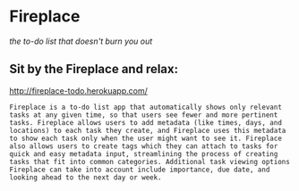Fireplace
=========
*the to-do list that doesn't burn you out*

Sit by the Fireplace and relax:
-------------------------------
http://fireplace-todo.herokuapp.com/


	Fireplace is a to-do list app that automatically shows only relevant tasks at any given time, so that users see fewer and more pertinent tasks. Fireplace allows users to add metadata (like times, days, and locations) to each task they create, and Fireplace uses this metadata to show each task only when the user might want to see it. Fireplace also allows users to create tags which they can attach to tasks for quick and easy metadata input, streamlining the process of creating tasks that fit into common categories. Additional task viewing options Fireplace can take into account include importance, due date, and looking ahead to the next day or week.